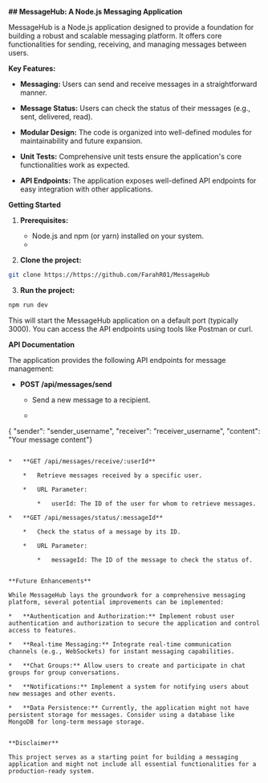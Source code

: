 **\## MessageHub: A Node.js Messaging Application**

MessageHub is a Node.js application designed to provide a foundation for building a robust and scalable messaging platform. It offers core functionalities for sending, receiving, and managing messages between users.

**Key Features:**

*   **Messaging:** Users can send and receive messages in a straightforward manner.
    
*   **Message Status:** Users can check the status of their messages (e.g., sent, delivered, read).
    
*   **Modular Design:** The code is organized into well-defined modules for maintainability and future expansion.
    
*   **Unit Tests:** Comprehensive unit tests ensure the application's core functionalities work as expected.
    
*   **API Endpoints:** The application exposes well-defined API endpoints for easy integration with other applications.
    

**Getting Started**

1.  **Prerequisites:**
    
    *   Node.js and npm (or yarn) installed on your system.
    *   
2. **Clone the project:**
```bash
git clone https://https://github.com/FarahR01/MessageHub
 ```
3. **Run the project:**
```bash
npm run dev
```
This will start the MessageHub application on a default port (typically 3000). You can access the API endpoints using tools like Postman or curl.

**API Documentation**

The application provides the following API endpoints for message management:

*   **POST /api/messages/send**
    
    *   Send a new message to a recipient.
        
    *   ```json
{ "sender": "sender\_username", "receiver": "receiver\_username", "content": "Your message content"}
```
        
*   **GET /api/messages/receive/:userId**
    
    *   Retrieve messages received by a specific user.
        
    *   URL Parameter:
        
        *   userId: The ID of the user for whom to retrieve messages.
            
*   **GET /api/messages/status/:messageId**
    
    *   Check the status of a message by its ID.
        
    *   URL Parameter:
        
        *   messageId: The ID of the message to check the status of.
            

**Future Enhancements**

While MessageHub lays the groundwork for a comprehensive messaging platform, several potential improvements can be implemented:

*   **Authentication and Authorization:** Implement robust user authentication and authorization to secure the application and control access to features.
    
*   **Real-time Messaging:** Integrate real-time communication channels (e.g., WebSockets) for instant messaging capabilities.
    
*   **Chat Groups:** Allow users to create and participate in chat groups for group conversations.
    
*   **Notifications:** Implement a system for notifying users about new messages and other events.
    
*   **Data Persistence:** Currently, the application might not have persistent storage for messages. Consider using a database like MongoDB for long-term message storage.
    

**Disclaimer**

This project serves as a starting point for building a messaging application and might not include all essential functionalities for a production-ready system.

